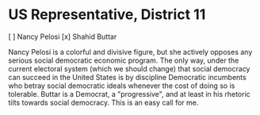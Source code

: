 # US Representative, District 11

[ ] Nancy Pelosi
[x] Shahid Buttar


Nancy Pelosi is a colorful and divisive figure, but she actively opposes any
serious social democratic economic program. The only way, under the current
electoral system (which we should change) that social democracy can succeed
in the United States is by discipline Democratic incumbents who betray social
democratic ideals whenever the cost of doing so is tolerable. Buttar is a
Democrat, a "progressive", and at least in his rhetoric tilts towards social
democracy. This is an easy call for me.